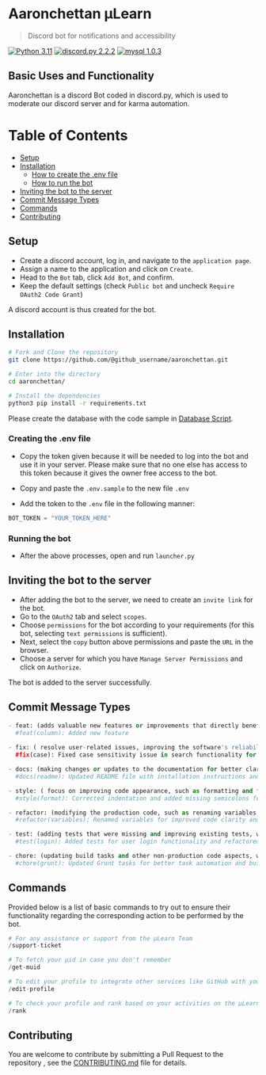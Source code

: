 # Aaronchettan μLearn
> Discord bot for notifications and accessibility

[![Python 3.11](https://img.shields.io/badge/python-3.11-blue.svg)](#)
[![discord.py 2.2.2](https://img.shields.io/badge/discord.py-2.2.2-blue.svg)](#)
[![mysql 1.0.3](https://img.shields.io/badge/mysql-1.0.3-blue.svg)](#)

## Basic Uses and Functionality

Aaronchettan is a discord Bot coded in discord.py, which is used to moderate our discord server and for karma automation. 

# Table of Contents
- [Setup](#setup)
- [Installation](#install)
  - [How to create the .env file](#env-file)
  - [How to run the bot](#bot-run)
- [Inviting the bot to the server](#bot-invite)
- [Commit Message Types](#commit)
- [Commands](#commands)
- [Contributing](#contributing)


<a name="setup"/>

## Setup

- Create a discord account, log in, and navigate to the `application page`.
- Assign a name to the application and click on `Create`.
- Head to the `Bot` tab, click `Add Bot`, and confirm.
- Keep the default settings (check `Public bot` and uncheck `Require OAuth2 Code Grant`)

A discord account is thus created for the bot.

<a name="install"/>

## Installation

```bash
# Fork and Clone the repository
git clone https://github.com/@github_username/aaronchettan.git

# Enter into the directory
cd aaronchettan/

# Install the dependencies
python3 pip install -r requirements.txt

```

Please create the database with the code sample in [Database Script](https://github.com/gtech-mulearn/db-scripts/blob/main/latest.sql). 

<a name="env-file"/>

### Creating the .env file

- Copy the token given because it will be needed to log into the bot and use it in your server. Please make sure that no one else has access to this token because it gives the owner free access to the bot.

- Copy and paste the `.env.sample` to the new file `.env`
- Add the token to the `.env` file in the following manner:

```python
BOT_TOKEN = "YOUR_TOKEN_HERE"
```
<a name="bot-run"/>

### Running the bot

- After the above processes, open and run `launcher.py`

<a name="bot-invite"/>

## Inviting the bot to the server

- After adding the bot to the server, we need to create an `invite link` for the bot.
- Go to the `OAuth2` tab and select `scopes`.
- Choose `permissions` for the bot according to your requirements (for this bot, selecting `text permissions` is sufficient).
- Next, select the `copy` button above permissions and paste the `URL` in the browser.
- Choose a server for which you have `Manage Server Permissions` and click on `Authorize`.

The bot is added to the server successfully.

<a name="commit"/>

## Commit Message Types

```python
- feat: (adds valuable new features or improvements that directly benefit and engage users.)
  #feat(column): Added new feature
 
- fix: ( resolve user-related issues, improving the software's reliability and providing a smoother user experience.)
  #fix(case): Fixed case sensitivity issue in search functionality for accurate results.

- docs: (making changes or updates to the documentation for better clarity and understanding.)
  #docs(readme): Updated README file with installation instructions and usage examples.

- style: ( focus on improving code appearance, such as formatting and fixing missing semicolons, without affecting functionality.)
  #style(format): Corrected indentation and added missing semicolons for consistent code style.

- refactor: (modifying the production code, such as renaming variables, to improve its structure and maintainability.)
  #refactor(variables): Renamed variables for improved code clarity and maintainability.

- test: (adding tests that were missing and improving existing tests, without changing the production code.)
  #test(login): Added tests for user login functionality and refactored existing login tests.

- chore: (updating build tasks and other non-production code aspects, without changing the actual software.)
  #chore(grunt): Updated Grunt tasks for better task automation and build process efficiency.
```
  
<a name="commands"/>

## Commands

Provided below is a list of basic commands to try out to ensure their functionality regarding the corresponding action to be performed by the bot.

```python
# For any assistance or support from the µLearn Team
/support-ticket
```
```python
# To fetch your µid in case you don't remember
/get-muid
```
```python
# To edit your profile to integrate other services like GitHub with your ATFG µLearn profile
/edit-profile
```
```python
# To check your profile and rank based on your activities on the μLearn platform
/rank
```

## Contributing

You are welcome to contribute by submitting a Pull Request to the repository , see the [CONTRIBUTING.md](CONTRIBUTING.md) file for details.
